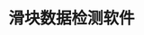 <!--
 * @Author      : Mr.bin
 * @Date        : 2024-02-07 14:19:32
 * @LastEditTime: 2024-02-07 15:26:33
 * @Description : 001-slide-detection
-->

# 滑块数据检测软件
